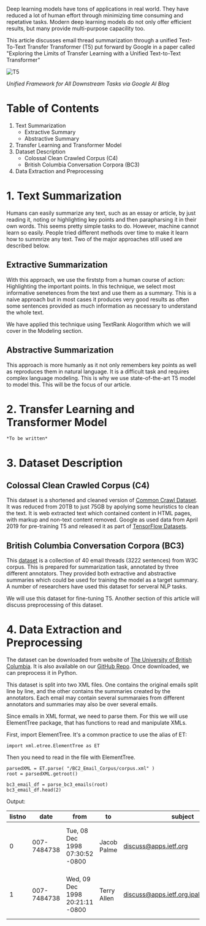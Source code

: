 
Deep learning models have tons of applications in real world. They have reduced a lot of human effort through minimizing time consuming and repetative tasks. Modern deep learning models do not only offer efficient results, but many provide multi-purpose capacility too. 

 This article discusses email thread summarization through a unified Text-To-Text Transfer Transformer (T5) put forward by Google in a paper called "Exploring the Limits of Transfer Learning with a Unified Text-to-Text Transformer" 
 
 

![T5](https://1.bp.blogspot.com/-o4oiOExxq1s/Xk26XPC3haI/AAAAAAAAFU8/NBlvOWB84L0PTYy9TzZBaLf6fwPGJTR0QCLcBGAsYHQ/s640/image3.gif)

   *Unified Framework for All Downstream Tasks via Google AI Blog*
# Table of Contents

1. Text Summarization 
    - Extractive Summary 
    - Abstractive Summary
2. Transfer Learning and Transformer Model
3. Dataset Description
    - Colossal Clean Crawled Corpus (C4)
    - British Columbia Conversation Corpora (BC3)   
4. Data Extraction and Preprocessing


# 1. Text Summarization
Humans can easily summarize any text, such as an essay or article, by just reading it, noting or highlighting key points and then parapharsing it in their own words. This seems pretty simple tasks to do. However, machine cannot learn so easily. People tried different methods over time to make it learn how to summrize any text. Two of the major approaches still used are described below.  

## Extractive Summarization
With this approach, we use the firststp from a human course of action: Highlighting the important points. In this technique, we select most informative senetences from the text and use them as a summary. This is a naive approach but in most cases it produces very good results as often some sentences provided as much information as necessary to understand the whole text.

We have applied this technique using TextRank Alogorithm which we will cover in the Modeling section.

## Abstractive Summarization
This approach is more humanly as it not only remembers key points as well as reproduces them in natural language. It is a difficult task and requires complex language modeling. This is why we use state-of-the-art T5 model to model this. 
This will be the focus of our article. 

# 2. Transfer Learning and Transformer Model
   
    *To be written*
# 3. Dataset Description

## Colossal Clean Crawled Corpus (C4)

This dataset is a shortened and cleaned version of [Common Crawl Dataset](https://commoncrawl.org/). It was reduced from 20TB to just 75GB by apolying some heuristics to clean the text. It is web extracted text which contained content in HTML pages, with markup and non-text content removed. Google as used data from April 2019 for pre-training T5 and released it as part of [TensorFlow Datasets](https://www.tensorflow.org/datasets/).

## British Columbia Conversation Corpora (BC3)
This [dataset](https://www.cs.ubc.ca/cs-research/lci/research-groups/natural-language-processing/bc3.html) is a collection of 40 email threads (3222 sentences) from W3C corpus. This is prepared for summarization task, annotated by three different annotators. They provided both extractive and abstractive summaries which could be used for training the model as a target summary. A number of researchers have used this dataset for serveral NLP tasks.

We will use this dataset for fine-tuning T5. Another section of this article will discuss preprocessing of this dataset. 

# 4. Data Extraction and Preprocessing

The dataset can be downloaded from website of [The University of British Columbia](https://www.cs.ubc.ca/cs-research/lci/research-groups/natural-language-processing/bc3.html). It is also available on our [GitHub Repo](https://github.com/saif-maju/Email_Thread_Summarization). Once downloaded, we can preprocess it in Python. 

This dataset is split into two XML files. One contains the original emails split line by line, and the other contains the summaries created by the annotators. Each email may contain several summaraies from different annotators and summaries may also be over several emails. 

Since emails in XML format, we need to parse them. For this we will use ElementTree package, that has functions to read and manipulate XMLs. 

First, import ElementTree. It's a common practice to use the alias of ET:

```
import xml.etree.ElementTree as ET
```
Then you need to read in the file with ElementTree.

```
parsedXML = ET.parse( "/BC2_Email_Corpus/corpus.xml" )
root = parsedXML.getroot()
```


```
bc3_email_df = parse_bc3_emails(root)
bc3_email_df.head(2)
```
Output: 

|listno	| date  |	from  |	to |	subject	| body |	email_num |
| ---   | ---   | --- | --- | --- | --- | --- |
|0 | 007-7484738 | Tue, 08 Dec 1998 07:30:52 -0800 |	Jacob Palme	| discuss@apps.ietf.org	| Extending IETF meetings to two weeks?	| The IETF meetings tend to become too large, cr...	| 1 |
|1	| 007-7484738 |	Wed, 09 Dec 1998 20:21:11 -0800	| Terry Allen	| discuss@apps.ietf.org,jpalme@dsv.su.se | Re: Extending IETF meetings to two weeks? |	> The IETF meetings tend to become too large, ...	| 2 |

